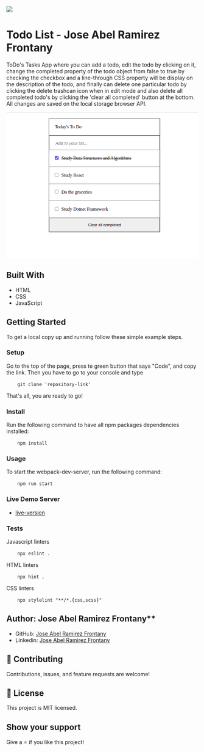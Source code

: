 ![](https://img.shields.io/badge/Microverse-blueviolet)

# Todo List - Jose Abel Ramirez Frontany

ToDo's Tasks App where you can add a todo, edit the todo by clicking on it, change the completed property of the todo object from false to true by checking the checkbox and a line-through CSS property will be display on the description of the todo, and finally can delete one particular todo by clicking the delete trashcan icon when in edit mode and also delete all completed todo's by clicking the 'clear all completed' button at the bottom. All changes are saved on the local storage browser API.

![screenshot](./app_screenshot.png)

## Built With

- HTML
- CSS
- JavaScript

## Getting Started

To get a local copy up and running follow these simple example steps.

### Setup

Go to the top of the page, press te green button that says "Code", and copy the link. Then you have to go to your console and type

```
    git clone 'repository-link'
```

That's all, you are ready to go!

### Install

Run the following command to have all npm packages dependencies installed:

```
    npm install
```

### Usage

To start the webpack-dev-server, run the following command:

```
    npm run start
```

### Live Demo Server

- [live-version](https://jose-abel-todo-app.netlify.app/)

### Tests

Javascript linters

```
    npx eslint .
```

HTML linters

```
    npx hint .

```

CSS linters

```
    npx stylelint "**/*.{css,scss}"
```

## Author: Jose Abel Ramirez Frontany\*\*

- GitHub: [Jose Abel Ramirez Frontany](https://github.com/jose-Abel)
- Linkedin: [Jose Abel Ramirez Frontany](https://www.linkedin.com/in/jose-abel-ramirez-frontany-7674a842/)

## 🤝 Contributing

Contributions, issues, and feature requests are welcome!

## 📝 License

This project is MIT licensed.

## Show your support

Give a ⭐️ if you like this project!
